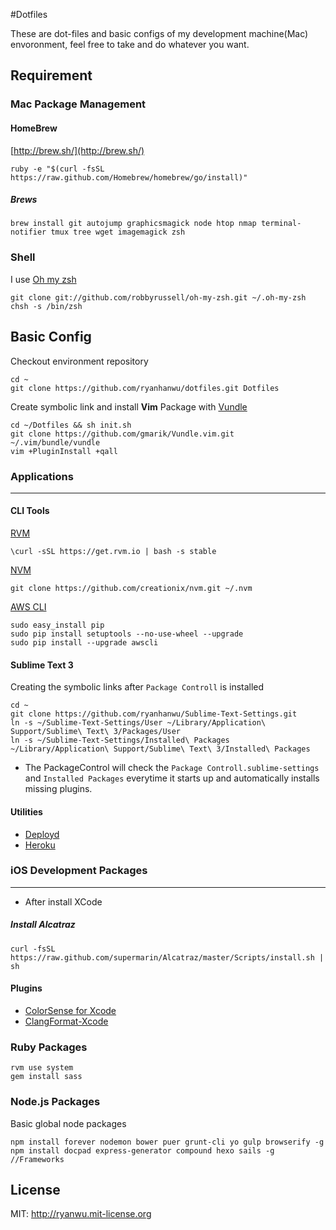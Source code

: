 #Dotfiles

These are dot-files and basic configs of my development machine(Mac) envoronment, feel free to take and do whatever you want.

## Requirement 
### Mac Package Management 

#### HomeBrew
[http://brew.sh/](http://brew.sh/)

```
ruby -e "$(curl -fsSL https://raw.github.com/Homebrew/homebrew/go/install)"
```

##### Brews
```
brew install git autojump graphicsmagick node htop nmap terminal-notifier tmux tree wget imagemagick zsh
```

### Shell
    
I use [Oh my zsh](https://github.com/robbyrussell/oh-my-zsh)
    
```
git clone git://github.com/robbyrussell/oh-my-zsh.git ~/.oh-my-zsh
chsh -s /bin/zsh
```


## Basic Config
Checkout environment repository

```
cd ~
git clone https://github.com/ryanhanwu/dotfiles.git Dotfiles
```

Create symbolic link and install **Vim** Package with [Vundle](https://github.com/gmarik/Vundle.vim)

```
cd ~/Dotfiles && sh init.sh
git clone https://github.com/gmarik/Vundle.vim.git ~/.vim/bundle/vundle
vim +PluginInstall +qall
```


### Applications
---
#### CLI Tools
[RVM](http://rvm.io/)

```
\curl -sSL https://get.rvm.io | bash -s stable
```

[NVM](https://github.com/creationix/nvm)

```
git clone https://github.com/creationix/nvm.git ~/.nvm
```
[AWS CLI](http://docs.aws.amazon.com/cli/latest/userguide/cli-chap-getting-set-up.html#install-with-pip)

```
sudo easy_install pip
sudo pip install setuptools --no-use-wheel --upgrade
sudo pip install --upgrade awscli
```
#### Sublime Text 3
Creating the symbolic links after ```Package Controll``` is installed

```
cd ~
git clone https://github.com/ryanhanwu/Sublime-Text-Settings.git
ln -s ~/Sublime-Text-Settings/User ~/Library/Application\ Support/Sublime\ Text\ 3/Packages/User
ln -s ~/Sublime-Text-Settings/Installed\ Packages ~/Library/Application\ Support/Sublime\ Text\ 3/Installed\ Packages
```
* The PackageControl will check the ```Package Controll.sublime-settings``` and ```Installed Packages``` everytime it starts up and automatically installs missing plugins.


#### Utilities

* [Deployd](http://deployd.com/)
* [Heroku](https://toolbelt.herokuapp.com/)

### iOS Development Packages
---
* After install XCode

##### Install Alcatraz
```
curl -fsSL https://raw.github.com/supermarin/Alcatraz/master/Scripts/install.sh | sh
```

#### Plugins
* [ColorSense for Xcode](https://github.com/omz/ColorSense-for-Xcode)
* [ClangFormat-Xcode](https://github.com/travisjeffery/ClangFormat-Xcode.git)
 
### Ruby Packages

```
rvm use system
gem install sass
```

### Node.js Packages
Basic global node packages

```
npm install forever nodemon bower puer grunt-cli yo gulp browserify -g
npm install docpad express-generator compound hexo sails -g //Frameworks
```

## License

MIT: http://ryanwu.mit-license.org

